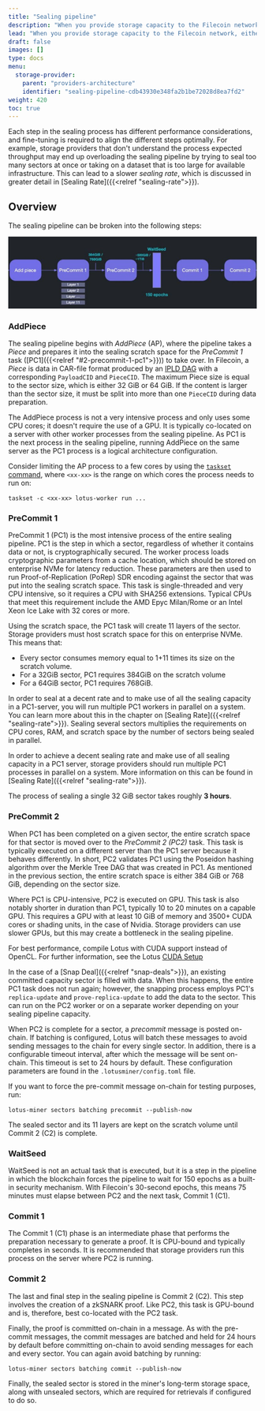 ```yaml
---
title: "Sealing pipeline"
description: "When you provide storage capacity to the Filecoin network, either as committed capacity (CC) or as storage deals, you need to create sealed sectors."
lead: "When you provide storage capacity to the Filecoin network, either as committed capacity (CC) or storage deals, you must create _sealed sectors_. Sealing is required to convert the data sectors into a form which provides cryptographic proof of ongoing storage over time, called _Proof-of-SpaceTime_. The process of sealing sectors is called the _sealing pipeline_. It is important for storage providers to understand the steps of the process."
draft: false
images: []
type: docs
menu:
  storage-provider:
    parent: "providers-architecture"
    identifier: "sealing-pipeline-cdb43930e348fa2b1be72028d8ea7fd2"
weight: 420
toc: true
---
```


Each step in the sealing process has different performance considerations, and fine-tuning is required to align the different steps optimally. For example, storage providers that don't understand the process expected throughput may end up overloading the sealing pipeline by trying to seal too many sectors at once or taking on a dataset that is too large for available infrastructure. This can lead to a slower _sealing rate_, which is discussed in greater detail in [Sealing Rate]({{<relref "sealing-rate">}}).

## Overview

The sealing pipeline can be broken into the following steps:

[![Sealing tasks](sealing-tasks.png)](sealing-tasks.png)

### AddPiece

The sealing pipeline begins with _AddPiece_ (AP), where the pipeline takes a _Piece_ and prepares it into the sealing scratch space for the _PreCommit 1_ task ([PC1]({{<relref "#2-precommit-1-pc1">}})) to take over. In Filecoin, a _Piece_ is data in CAR-file format produced by an [IPLD DAG](https://ipld.io) with a corresponding `PayloadCID` and `PieceCID`. The maximum Piece size is equal to the sector size, which is either 32 GiB or 64 GiB. If the content is larger than the sector size, it must be split into more than one `PieceCID` during data preparation.

The AddPiece process is not a very intensive process and only uses some CPU cores; it doesn't require the use of a GPU. It is typically co-located on a server with other worker processes from the sealing pipeline. As PC1 is the next process in the sealing pipeline, running AddPiece on the same server as the PC1 process is a logical architecture configuration.

Consider limiting the AP process to a few cores by using the [`taskset` command](https://man7.org/linux/man-pages/man1/taskset.1.html), where `<xx-xx>` is the range on which cores the process needs to run on:

```shell
taskset -c <xx-xx> lotus-worker run ...
```

### PreCommit 1

PreCommit 1 (PC1) is the most intensive process of the entire sealing pipeline. PC1 is the step in which a sector, regardless of whether it contains data or not, is cryptographically secured. The worker process loads cryptographic parameters from a cache location, which should be stored on enterprise NVMe for latency reduction. These parameters are then used to run Proof-of-Replication (PoRep) SDR encoding against the sector that was put into the sealing scratch space. This task is single-threaded and very CPU intensive, so it requires a CPU with SHA256 extensions. Typical CPUs that meet this requirement include the AMD Epyc Milan/Rome or an Intel Xeon Ice Lake with 32 cores or more.

Using the scratch space, the PC1 task will create 11 layers of the sector. Storage providers must host scratch space for this on enterprise NVMe. This means that:

- Every sector consumes memory equal to 1+11 times its size on the scratch volume.
- For a 32GiB sector, PC1 requires 384GiB on the scratch volume
- For a 64GiB sector, PC1 requires 768GiB.

In order to seal at a decent rate and to make use of all the sealing capacity in a PC1-server, you will run multiple PC1 workers in parallel on a system. You can learn more about this in the chapter on [Sealing Rate]({{<relref "sealing-rate">}}). Sealing several sectors multiplies the requirements on CPU cores, RAM, and scratch space by the number of sectors being sealed in parallel.

In order to achieve a decent sealing rate and make use of all sealing capacity in a PC1 server, storage providers should run multiple PC1 processes in parallel on a system. More information on this can be found in [Sealing Rate]({{<relref "sealing-rate">}}).

The process of sealing a single 32 GiB sector takes roughly **3 hours**.

### PreCommit 2

When PC1 has been completed on a given sector, the entire scratch space for that sector is moved over to the _PreCommit 2 (PC2)_ task. This task is typically executed on a different server than the PC1 server because it behaves differently. In short, PC2 validates PC1 using the Poseidon hashing algorithm over the Merkle Tree DAG that was created in PC1. As mentioned in the previous section, the entire scratch space is either 384 GiB or 768 GiB, depending on the sector size.

Where PC1 is CPU-intensive, PC2 is executed on GPU. This task is also notably shorter in duration than PC1, typically 10 to 20 minutes on a capable GPU. This requires a GPU with at least 10 GiB of memory and 3500+ CUDA cores or shading units, in the case of Nvidia. Storage providers can use slower GPUs, but this may create a bottleneck in the sealing pipeline.

For best performance, compile Lotus with CUDA support instead of OpenCL. For further information, see the Lotus [CUDA Setup](https://lotus.filecoin.io/tutorials/lotus-miner/cuda/)

In the case of a [Snap Deal]({{<relref "snap-deals">}}), an existing committed capacity sector is filled with data. When this happens, the entire PC1 task does not run again; however, the snapping process employs PC1's `replica-update` and `prove-replica-update` to add the data to the sector. This can run on the PC2 worker or on a separate worker depending on your sealing pipeline capacity.

When PC2 is complete for a sector, a _precommit_ message is posted on-chain. If batching is configured, Lotus will batch these messages to avoid sending messages to the chain for every single sector. In addition, there is a configurable timeout interval, after which the message will be sent on-chain. This timeout is set to 24 hours by default. These configuration parameters are found in the `.lotusminer/config.toml` file.

If you want to force the pre-commit message on-chain for testing purposes, run:

```shell
lotus-miner sectors batching precommit --publish-now
```

The sealed sector and its 11 layers are kept on the scratch volume until Commit 2 (C2) is complete.

### WaitSeed

WaitSeed is not an actual task that is executed, but it is a step in the pipeline in which the blockchain forces the pipeline to wait for 150 epochs as a built-in security mechanism. With Filecoin's 30-second epochs, this means 75 minutes must elapse between PC2 and the next task, Commit 1 (C1).

### Commit 1

The Commit 1 (C1) phase is an intermediate phase that performs the preparation necessary to generate a proof. It is CPU-bound and typically completes in seconds. It is recommended that storage providers run this process on the server where PC2 is running.

### Commit 2

The last and final step in the sealing pipeline is Commit 2 (C2). This step involves the creation of a zkSNARK proof. Like PC2, this task is GPU-bound and is, therefore, best co-located with the PC2 task.

Finally, the proof is committed on-chain in a message. As with the pre-commit messages, the commit messages are batched and held for 24 hours by default before committing on-chain to avoid sending messages for each and every sector. You can again avoid batching by running:

```shell
lotus-miner sectors batching commit --publish-now
```

Finally, the sealed sector is stored in the miner's long-term storage space, along with unsealed sectors, which are required for retrievals if configured to do so.
